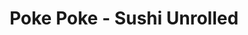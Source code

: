 ---
layout: place
title: "Poke Poke - Sushi Unrolled"
permalink: /michigan/ann-arbor/poke-poke-sushi-unrolled.html
stateAbbr: MI
stateName: Michigan
cityName: Ann Arbor
seo:
  name: "Poke Poke - Sushi Unrolled"
  type: Restaurant
  links: null
description: "Looking for sushi in Ann Arbor, Michigan? Check out Poke Poke - Sushi Unrolled for a delightful Japanese dining experience. Enjoy a variety of sushi and othe..."
place_id: ChIJbYoAS0WvPIgRYIx-o2hX2kQ
photos:
  - name: >-
      places/ChIJbYoAS0WvPIgRYIx-o2hX2kQ/photos/AeeoHcKcBx_bIy7O60K0iWMhQ53Nx_SxLdZGiO-NoH-3_h_xAfkQBY8C6TVM65UqxtaX2zWvmTvGivah7Rf0286T_FJzDN093rrc1lgwYqUt60045UzHbIlT6PWCUIl9nMo5xmgUuUqPhiX-t7qtRXlw-RJWJFykiPiXrXM_YRFvLaYBxs9yjirwNfRh4OEgSSMLr6su6Hpz1js0C6ZJ3Y-Wz0L3Z8XykJw__ji-0JLoKbMJA1bNS5fx7zYwKqqNisI8y7GcrgzhPM9AqV7kgq5TNbW_0ASXj0BXVoj1jwtGlpdyNA
    widthPx: 4032
    heightPx: 3024
    authorAttributions:
      - displayName: Poke Poke - Sushi Unrolled
        uri: https://maps.google.com/maps/contrib/104881223710196967690
        photoUri: >-
          https://lh3.googleusercontent.com/a-/ALV-UjUSiGBaNubrqaGZsUbwFvGgCixtiRnQkFZV7nQli4lS2DYhJEo=s100-p-k-no-mo
    flagContentUri: >-
      https://www.google.com/local/imagery/report/?cb_client=maps_api_places.places_api&image_key=!1e10!2sAF1QipOEM-gUMQPF9eA7ElshblKzkPFtcgtawbUK4Gm6&hl=en-US
    googleMapsUri: >-
      https://www.google.com/maps/place//data=!3m4!1e2!3m2!1sAF1QipOEM-gUMQPF9eA7ElshblKzkPFtcgtawbUK4Gm6!2e10!4m2!3m1!1s0x883caf454b008a6d:0x44da5768a37e8c60
  - name: >-
      places/ChIJbYoAS0WvPIgRYIx-o2hX2kQ/photos/AeeoHcLBuOZSFdyMYeC6jHGwJxO-Fn19qrJ-vyHMSH7ITZEAkrdXaM1Opgk9hkMllBEO9EXZsZOkJ9OSyHk0apiBlIeYAyL4co26-WSZd6mlGfbHawpmiwlu30w8BSukZKzIS69xPQkF_VqbTiOD_PEMhHPvbALnZiiCKWlcavcjMGcy9waOoBFs-greSlRN0c7O2flUsFdaeNZBUr0rGjWX62aazmMRKZ7S-WPXlsAb0PFJaDA8w77TL_0LewA1wEGK2ZMUIv9F3Q_Q-3MrxV169IU6qJgV4c05dbUa3yRSrCyE3w
    widthPx: 1242
    heightPx: 700
    authorAttributions:
      - displayName: Poke Poke - Sushi Unrolled
        uri: https://maps.google.com/maps/contrib/104881223710196967690
        photoUri: >-
          https://lh3.googleusercontent.com/a-/ALV-UjUSiGBaNubrqaGZsUbwFvGgCixtiRnQkFZV7nQli4lS2DYhJEo=s100-p-k-no-mo
    flagContentUri: >-
      https://www.google.com/local/imagery/report/?cb_client=maps_api_places.places_api&image_key=!1e10!2sAF1QipMrzXBPEer8BAhx9GMfRCgNvM2ZWrzDknJEO8vI&hl=en-US
    googleMapsUri: >-
      https://www.google.com/maps/place//data=!3m4!1e2!3m2!1sAF1QipMrzXBPEer8BAhx9GMfRCgNvM2ZWrzDknJEO8vI!2e10!4m2!3m1!1s0x883caf454b008a6d:0x44da5768a37e8c60
  - name: >-
      places/ChIJbYoAS0WvPIgRYIx-o2hX2kQ/photos/AeeoHcJ100dTE1zyayGVa69NwEsgCgG-OnZdmPDIKrZ5FTKiDCXvpOkSZcTtK4YdLQavllqxqeLwT9x1u4p4PxJf0QdfI8vZoudEHf5CrnNEm7Go6uINElwnenVPZ6k0dMBhB6YwSWXaFbW46hOMTCjZuzb9NpEYRa_sXDBJ-N5ekIXNUt-FHA5dceszEvrMxueMClt7MHV-AmQBXjMixZhQFUP2DTw1j-TR4NXA5EEguZcB3Pw9_ZclMxmZ34d2bGYJ48Wj5HtfRpAhseXJ9QPGMblA0KbU_IY38sHJR32c6u8tBN9tB7P6tKVbARiRdKv5Tq9-wYuv3gheHEoxVbrlO4wdxu4PQT2C7AdNORWtA-tyoy9h73rfGtlXqzZoEMdjxIbR_JniU9l-VShlqfjkuesNdBtrcU_JY5k9P_v8Xrw
    widthPx: 3600
    heightPx: 4800
    authorAttributions:
      - displayName: Camila Burky
        uri: https://maps.google.com/maps/contrib/110533624782064719332
        photoUri: >-
          https://lh3.googleusercontent.com/a-/ALV-UjU7XS7be3iHLoxU4RZv4gs8zPZUYL6UYjfdD9Me_kEhZjx7SpIgbw=s100-p-k-no-mo
    flagContentUri: >-
      https://www.google.com/local/imagery/report/?cb_client=maps_api_places.places_api&image_key=!1e10!2sCIHM0ogKEICAgIDBjdngUg&hl=en-US
    googleMapsUri: >-
      https://www.google.com/maps/place//data=!3m4!1e2!3m2!1sCIHM0ogKEICAgIDBjdngUg!2e10!4m2!3m1!1s0x883caf454b008a6d:0x44da5768a37e8c60
  - name: >-
      places/ChIJbYoAS0WvPIgRYIx-o2hX2kQ/photos/AeeoHcK8ge6bC4YN5Nr2b6qfYbZ9pBPu4toZj6pGGYHWHPHZDjKSEdCw69h_2ipKowMumIQwWlo4QisDY2bRKkhrvGSIqjZODsuwGzwyd_kUDxRuDjuE66UnJzZYgF14pV9ucOhuF-bYCer2yA25m3jRnbiLdSFX2aQYSnjRlVqwJzPxPsr0OL1XftbMwdiXZ4IAvnv_pko7M2RaKo7zrOaHmP3faVDVDI5I8ps2-EhFWbCBCkTG2l2ywyeSf7S3u0lFIcdkIQ03SzgXFASFkZ9zEgbPLlSbjlrkjU5mzvsr5M1t-L0BWwDRlY6hQOYVm6x8eaucEnLT96-dbfSyOtc3XakWZ0LMbHGNAaX7XH29i74_3hINmxRZfpKLbgNLu4TvlMvZusH3zMo1Qe0rl9I_CvyuVhcPx7kKSJoCNFiDd-FlHQ
    widthPx: 3024
    heightPx: 4032
    authorAttributions:
      - displayName: Laura
        uri: https://maps.google.com/maps/contrib/102619440479154790282
        photoUri: >-
          https://lh3.googleusercontent.com/a/ACg8ocKU5O4Q57oHB7pWgcOndqnlGxojU9c8nYalPXC0n_CST4l-DZ0=s100-p-k-no-mo
    flagContentUri: >-
      https://www.google.com/local/imagery/report/?cb_client=maps_api_places.places_api&image_key=!1e10!2sCIHM0ogKEICAgICdx5qBMg&hl=en-US
    googleMapsUri: >-
      https://www.google.com/maps/place//data=!3m4!1e2!3m2!1sCIHM0ogKEICAgICdx5qBMg!2e10!4m2!3m1!1s0x883caf454b008a6d:0x44da5768a37e8c60
  - name: >-
      places/ChIJbYoAS0WvPIgRYIx-o2hX2kQ/photos/AeeoHcLMeLOBgC5qwHODZ5wsfUbOusAmPa-rCQQFKN2BVXftiqHkk8p9YN3-cJZs67FqSbN0Urwgkn_hMxjIzcXLR2Y5nfQp7qJSiOsd4lXbxqoRAsMplGtLXOB3UGSygGD3F0gGRx7NES8d_pqeQYJmSmpZ9j_cPcUbLyuWjXZ7yjPH0XRXHcKTmM14QCWQAtCBfdg4HSPHgZhwHQ_3NHyp6wcCdzbSlpgUz_m2BR7GvVEaXhxZEX8JnAOXZChFbAPf13z8ihIL7bze9DT2MtZV9EIqhcEswwti2tIbWvgjbNNnHbFfetBuWJz5ZSQIYf5gtUqNYQiiL7XwGXrz_WN9vidXB_mTaVtrz5pAmT89GIENpL4XhJSDBizwFjLAjdmz7qb-_I1Q5xIdeYHEU7lNTkCtX4nVSSx4uZNgpt3kxfgm7Q
    widthPx: 2252
    heightPx: 2225
    authorAttributions:
      - displayName: Subhendu Pramanik
        uri: https://maps.google.com/maps/contrib/106118869630899562540
        photoUri: >-
          https://lh3.googleusercontent.com/a-/ALV-UjWN7JK2UF0uFMqS4HOO9MXfG1R0Z4WdpvFYY4CgMyxPtEgNZ0GV=s100-p-k-no-mo
    flagContentUri: >-
      https://www.google.com/local/imagery/report/?cb_client=maps_api_places.places_api&image_key=!1e10!2sCIHM0ogKEICAgICztbLBYg&hl=en-US
    googleMapsUri: >-
      https://www.google.com/maps/place//data=!3m4!1e2!3m2!1sCIHM0ogKEICAgICztbLBYg!2e10!4m2!3m1!1s0x883caf454b008a6d:0x44da5768a37e8c60
  - name: >-
      places/ChIJbYoAS0WvPIgRYIx-o2hX2kQ/photos/AeeoHcI363NaFALVMLZWXm7szm4a-2FrVPam_PeBu3hvWpt1tbX3snDjhi5yjDn_uN-_AQnwfoLoSv5UQ5gGPeCLZIWYyeIo1tdO76AZ8CwanQFmID6h9cRfAajyOgbMF4D8FYURbpzW0kEMJOFn0YwWqRIogCjRjh3ZeGgNLC-zkCZJXhUj11igNmG4vaKyae8o_BqPz4VLVFSTCHTDRftuULOaW-LSOvdyfFloYJ6E4nSywsKOO74T8VcMqDXmWNLfaKSi4xwCebRlMGiFE6AILZ9ZAGhY2MYF5mRsvCfVOgAL1_eVtGqazhKEwcQDDhFipUd7ikf3Pgxw-YapJaHwSS_jQlosx11w_mcPngGyKEeq3OR5aoyxYNrGg7nOev9sFQwg7AVL5LbsxgyCjLW_MF6Xw4RKy43tTm2TBCv-EWbGqAxD
    widthPx: 2184
    heightPx: 4608
    authorAttributions:
      - displayName: Mezion
        uri: https://maps.google.com/maps/contrib/103709796702437443352
        photoUri: >-
          https://lh3.googleusercontent.com/a-/ALV-UjWbtdO8e1VKsyVTZJNCJG_0hpGWy9hkxbS_odXyHz0_sJ4i4CRkoA=s100-p-k-no-mo
    flagContentUri: >-
      https://www.google.com/local/imagery/report/?cb_client=maps_api_places.places_api&image_key=!1e10!2sCIHM0ogKEICAgICM9rPe5AE&hl=en-US
    googleMapsUri: >-
      https://www.google.com/maps/place//data=!3m4!1e2!3m2!1sCIHM0ogKEICAgICM9rPe5AE!2e10!4m2!3m1!1s0x883caf454b008a6d:0x44da5768a37e8c60
  - name: >-
      places/ChIJbYoAS0WvPIgRYIx-o2hX2kQ/photos/AeeoHcJ5YSk6ZrQbvaR0FnuNXBvEKc5rIykpb-nngmqvHxdubWcJqkef9pJmteITmNDkDBcXEkaDJq7JaYBzTQncqxbgkeEvLVJ9ShfW6ItSv3M49elNFyxPQVdMcWhKrTbqLMGwMLBQgpb8iuY36M5gIiHUelMiVZ3NwPlde2Mb6ad6dvIlOhxNmWMtRG0PmBVq9YDBN1PXekhrcdJXzDpIC4sGujHlzlXZhvkLdRDXR7TVuPMh9BY3cJqr8UcPKVWpY63oXS_HWhaNj7haD8J8MsQJPGrr5Hzke30U9LvZ4E0ZVgW40P7F5852C84cCFyvoVi7xK8N7ey8TntinQyfqfN3Kd5fMPaGj0heNQKNxqzdxwayna8Z383j_tqBE0yBERBzeCgdsk8ki7lshcJOrObVxo5tmStb_DdHbDthdfM1G1pC
    widthPx: 2268
    heightPx: 4032
    authorAttributions:
      - displayName: Mimi Zhang
        uri: https://maps.google.com/maps/contrib/101506287019406713242
        photoUri: >-
          https://lh3.googleusercontent.com/a-/ALV-UjU7-d70TbsK88dw43r44NrtMctBVI-iZIU3vuukrZ-1XdOeW0hyaw=s100-p-k-no-mo
    flagContentUri: >-
      https://www.google.com/local/imagery/report/?cb_client=maps_api_places.places_api&image_key=!1e10!2sCIHM0ogKEICAgICMxOCh_QE&hl=en-US
    googleMapsUri: >-
      https://www.google.com/maps/place//data=!3m4!1e2!3m2!1sCIHM0ogKEICAgICMxOCh_QE!2e10!4m2!3m1!1s0x883caf454b008a6d:0x44da5768a37e8c60
  - name: >-
      places/ChIJbYoAS0WvPIgRYIx-o2hX2kQ/photos/AeeoHcIZKohe-4A9NDossPcJL0Sgapq6D3ukEh9u4qLWD8HtkCvEHQMt9surbB06UdKzPpFcm4euA5OmhtuEzgBdLYf50oMJOc6nBmPxIlvv2Pi2J38CFK4CbB9Ulf4a51_aWbMpomfgdQxMf9BPRPeHeITgsxONPJSZGoy8Xg3zYyHXBJpdeYMcVU8I8-f7dOmZ73B23RUDH6IXNq80JNEX5Cmkw7srOmJyemFvq35jNPtxa8fQ9bOYUH3WnY6ybzWDTd8P4U4tsK4LmKdxwHECPQW8Gq92xWYaCiMXUAvfUKOfYQ
    widthPx: 3024
    heightPx: 4032
    authorAttributions:
      - displayName: Poke Poke - Sushi Unrolled
        uri: https://maps.google.com/maps/contrib/104881223710196967690
        photoUri: >-
          https://lh3.googleusercontent.com/a-/ALV-UjUSiGBaNubrqaGZsUbwFvGgCixtiRnQkFZV7nQli4lS2DYhJEo=s100-p-k-no-mo
    flagContentUri: >-
      https://www.google.com/local/imagery/report/?cb_client=maps_api_places.places_api&image_key=!1e10!2sAF1QipOHwdULHn0mPMY3rN6t3TiY9eV_pX8hrUvXtwDE&hl=en-US
    googleMapsUri: >-
      https://www.google.com/maps/place//data=!3m4!1e2!3m2!1sAF1QipOHwdULHn0mPMY3rN6t3TiY9eV_pX8hrUvXtwDE!2e10!4m2!3m1!1s0x883caf454b008a6d:0x44da5768a37e8c60
  - name: >-
      places/ChIJbYoAS0WvPIgRYIx-o2hX2kQ/photos/AeeoHcIs91PRLNcubx5DenMt0SSAubXFAqo9TSxI57sXeZA_eiqii4z3oagTNT_EhI_WsXb_PmED9pcMYc8nnKIuePFRlq3oij0SlF4s5DsIhV7dDkNb_rzhZQf0pGgFXhUGBfWjT3JHfzGQluCv_xV6XN404KRSf-cMerlc0288sWPpwBrYitSp91bNEmgc5XGsq9-p6PgB3gxJRwQt-qE3YDSvoCuqXpHppUyJqnzGnUcmBMEy4411XxNpYYH4XNmu-LyMm2jEQrYn9ZMsXF-zIsv2bqHJroMNsxNdCMD7lvBMgOqDAtfL280llGRlfmPcEgIvDfw3748yhnPlu1ojtDH12-dVfbfK4tLMNqHWZ8VO1C2XGyhd0ANmKkGhM8BGPw0mlwBtHgy7_l__lRaWD5QoQn-xDytn1QTBf_4ctSY
    widthPx: 3009
    heightPx: 1692
    authorAttributions:
      - displayName: Wei-Yu Jen
        uri: https://maps.google.com/maps/contrib/108708559921910139687
        photoUri: >-
          https://lh3.googleusercontent.com/a-/ALV-UjVjrMu343s-tMkKbfdKBbzsf3JqEQpSzI7caNt-xCc17bNZqe98AQ=s100-p-k-no-mo
    flagContentUri: >-
      https://www.google.com/local/imagery/report/?cb_client=maps_api_places.places_api&image_key=!1e10!2sCIHM0ogKEICAgIDR9omEMQ&hl=en-US
    googleMapsUri: >-
      https://www.google.com/maps/place//data=!3m4!1e2!3m2!1sCIHM0ogKEICAgIDR9omEMQ!2e10!4m2!3m1!1s0x883caf454b008a6d:0x44da5768a37e8c60
  - name: >-
      places/ChIJbYoAS0WvPIgRYIx-o2hX2kQ/photos/AeeoHcJCfPjIQ7-Vv05RTGPl_xrbNJddkg2FkLFJswCS4uk2xiUtap-p51nH92B34aOawd5jHveTOI-n-XCaMvDPI7efI7ASeMo7JVvZa7sqBqwT9EgfsmFlh2X-VfyU9fCLdf-4iLhYgwfj_VFPLWFwxzCc74k-0BrwZEplxmNUNIGmtcMceDygn8qlbK66pzN7o4gNU3faYSD-oa5btNayddeTCeHVp_RjztYzAAeu_2ch8PlRRUQWhXP2rwwgASRCs7eNEsA4KKkYqYnK86BF3-9h-DjDR4Yeg3d4_gQ06jA8ZWvOiQg2Bj2xdpUvfRJP1ClMpAHEY6nmOpZFZ7uvw0WviWbQR42WSUdnk60m835k6Q7NY4F1hqeY9_jsmavr5hIAH9oM_B-Q-lNpGdZLGMqyDeezI_9OTFwAAbPgJopwJA
    widthPx: 4608
    heightPx: 2184
    authorAttributions:
      - displayName: Mezion
        uri: https://maps.google.com/maps/contrib/103709796702437443352
        photoUri: >-
          https://lh3.googleusercontent.com/a-/ALV-UjWbtdO8e1VKsyVTZJNCJG_0hpGWy9hkxbS_odXyHz0_sJ4i4CRkoA=s100-p-k-no-mo
    flagContentUri: >-
      https://www.google.com/local/imagery/report/?cb_client=maps_api_places.places_api&image_key=!1e10!2sCIHM0ogKEICAgICM9uPvHg&hl=en-US
    googleMapsUri: >-
      https://www.google.com/maps/place//data=!3m4!1e2!3m2!1sCIHM0ogKEICAgICM9uPvHg!2e10!4m2!3m1!1s0x883caf454b008a6d:0x44da5768a37e8c60
address: 312 S State St, Ann Arbor, MI 48104, USA
street: 312 S State St
city: Ann Arbor
state: MI
zip: '48104'
country: USA
neighborhood: null
latitude: '42.278871'
longitude: '-83.741032'
accessibility_options:
  wheelchairAccessibleEntrance: true
  wheelchairAccessibleRestroom: true
  wheelchairAccessibleSeating: true
business_status: OPERATIONAL
name: Poke Poke - Sushi Unrolled
google_maps_links:
  directionsUri: >-
    https://www.google.com/maps/dir//''/data=!4m7!4m6!1m1!4e2!1m2!1m1!1s0x883caf454b008a6d:0x44da5768a37e8c60!3e0
  placeUri: https://maps.google.com/?cid=4961374046433217632
  writeAReviewUri: >-
    https://www.google.com/maps/place//data=!4m3!3m2!1s0x883caf454b008a6d:0x44da5768a37e8c60!12e1
  reviewsUri: >-
    https://www.google.com/maps/place//data=!4m4!3m3!1s0x883caf454b008a6d:0x44da5768a37e8c60!9m1!1b1
  photosUri: >-
    https://www.google.com/maps/place//data=!4m3!3m2!1s0x883caf454b008a6d:0x44da5768a37e8c60!10e5
primary_type: Sushi Restaurant
opening_hours:
  regular: null
  current: null
secondary_opening_hours:
  regular:
    weekdayDescriptions: null
    type: null
  current:
    weekdayDescriptions: null
    type: null
phone: null
price_level: null
price_range: null
rating: null
rating_count: 0
website: null
reviews: null
parking_options: null
payment_options: null
allow_dogs: null
curbside_pickup: null
delivery: null
dine_in: null
good_for_children: null
good_for_groups: null
good_for_sports: null
live_music: null
menu_for_children: null
outdoor_seating: null
reservable: null
restroom: null
serves_beer: null
serves_breakfast: null
serves_brunch: null
serves_cocktails: null
serves_coffee: null
serves_dinner: null
serves_dessert: null
serves_lunch: null
serves_vegetarian_food: null
serves_wine: null
takeout: null
summary: null

---